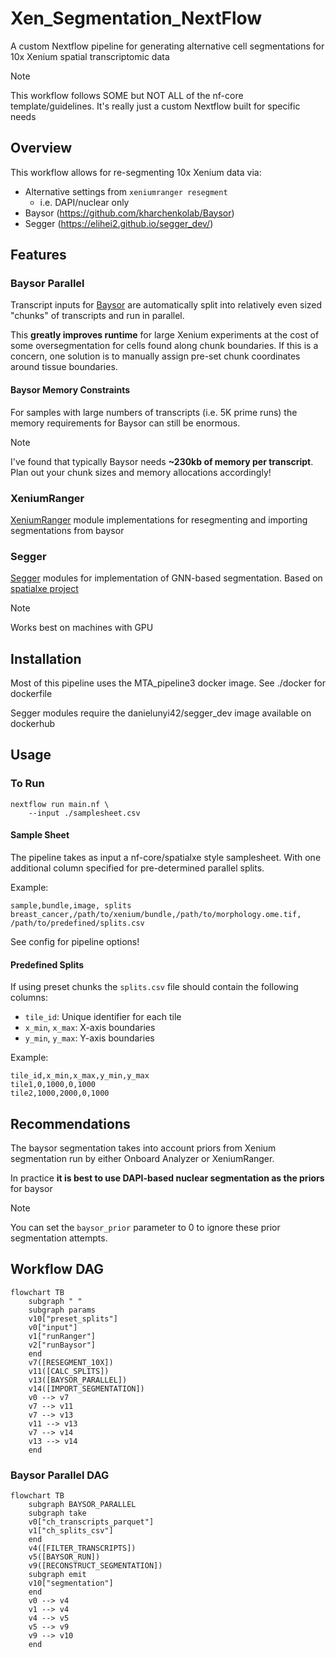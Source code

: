 # Xen_Segmentation_NextFlow
A custom Nextflow pipeline for generating alternative cell segmentations for 10x Xenium spatial transcriptomic data

> [!NOTE]
> This workflow follows SOME but NOT ALL of the nf-core template/guidelines. It's really just a custom Nextflow built for specific needs

## Overview 
This workflow allows for re-segmenting 10x Xenium data via:

- Alternative settings from `xeniumranger resegment`
    - i.e. DAPI/nuclear only
- Baysor (https://github.com/kharchenkolab/Baysor)
- Segger (https://elihei2.github.io/segger_dev/)

## Features

### Baysor Parallel

Transcript inputs for [Baysor](https://kharchenkolab.github.io/Baysor/dev/) are automatically split into relatively even sized "chunks" of transcripts and run in parallel. 

This **greatly improves runtime** for large Xenium experiments at the cost of some oversegmentation for cells found along chunk boundaries. If this is a concern, one solution is to manually assign pre-set chunk coordinates around tissue boundaries. 

#### Baysor Memory Constraints 

For samples with large numbers of transcripts (i.e. 5K prime runs) the memory requirements for Baysor can still be enormous. 

> [!Note]
> I've found that typically Baysor needs **~230kb of memory per transcript**. Plan out your chunk sizes and memory allocations accordingly!

### XeniumRanger 

[XeniumRanger](https://www.10xgenomics.com/support/software/xenium-ranger/latest) module implementations for resegmenting and importing segmentations from baysor

### Segger

[Segger](https://elihei2.github.io/segger_dev/) modules for implementation of GNN-based segmentation. Based on [spatialxe project](https://github.com/nf-core/spatialxe)

> [!Note]
> Works best on machines with GPU

## Installation

Most of this pipeline uses the MTA_pipeline3 docker image. See ./docker for dockerfile

Segger modules require the danielunyi42/segger_dev image available on dockerhub

## Usage

### To Run

```
nextflow run main.nf \
    --input ./samplesheet.csv
```

#### Sample Sheet

The pipeline takes as input a nf-core/spatialxe style samplesheet. With one additional column specified for pre-determined parallel splits. 

Example:
```csv
sample,bundle,image, splits
breast_cancer,/path/to/xenium/bundle,/path/to/morphology.ome.tif, /path/to/predefined/splits.csv
```

See config for pipeline options!

#### Predefined Splits

If using preset chunks the `splits.csv` file should contain the following columns:
- `tile_id`: Unique identifier for each tile
- `x_min`, `x_max`: X-axis boundaries
- `y_min`, `y_max`: Y-axis boundaries

Example:
```csv
tile_id,x_min,x_max,y_min,y_max
tile1,0,1000,0,1000
tile2,1000,2000,0,1000
```

## Recommendations

The baysor segmentation takes into account priors from Xenium segmentation run by either Onboard Analyzer or XeniumRanger.

In practice **it is best to use DAPI-based nuclear segmentation as the priors** for baysor

> [!NOTE]
> You can set the `baysor_prior` parameter to 0 to ignore these prior segmentation attempts. 

## Workflow DAG

```mermaid
flowchart TB
    subgraph " "
    subgraph params
    v10["preset_splits"]
    v0["input"]
    v1["runRanger"]
    v2["runBaysor"]
    end
    v7([RESEGMENT_10X])
    v11([CALC_SPLITS])
    v13([BAYSOR_PARALLEL])
    v14([IMPORT_SEGMENTATION])
    v0 --> v7
    v7 --> v11
    v7 --> v13
    v11 --> v13
    v7 --> v14
    v13 --> v14
    end
```

### Baysor Parallel DAG

```mermaid
flowchart TB
    subgraph BAYSOR_PARALLEL
    subgraph take
    v0["ch_transcripts_parquet"]
    v1["ch_splits_csv"]
    end
    v4([FILTER_TRANSCRIPTS])
    v5([BAYSOR_RUN])
    v9([RECONSTRUCT_SEGMENTATION])
    subgraph emit
    v10["segmentation"]
    end
    v0 --> v4
    v1 --> v4
    v4 --> v5
    v5 --> v9
    v9 --> v10
    end
```